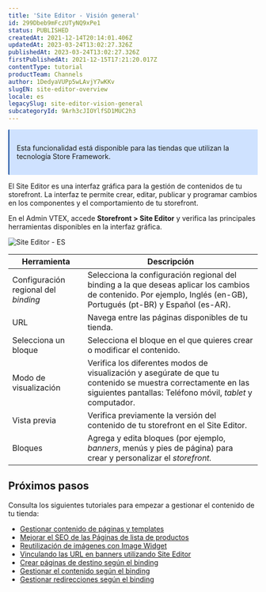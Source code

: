 ```yaml
---
title: 'Site Editor - Visión general'
id: 299Dbeb9mFczUTyNQ9xPe1
status: PUBLISHED
createdAt: 2021-12-14T20:14:01.406Z
updatedAt: 2023-03-24T13:02:27.326Z
publishedAt: 2023-03-24T13:02:27.326Z
firstPublishedAt: 2021-12-15T17:21:20.017Z
contentType: tutorial
productTeam: Channels
author: 1DedyaVUPp5wLAvjY7wKKv
slugEN: site-editor-overview
locale: es
legacySlug: site-editor-vision-general
subcategoryId: 9Arh3cJIOYlfSD1MUC2h3
---
```


<div style="background-color:#cfe2ff; border-left: 2px solid #084298; border-top-left-radius: 2px; border-bottom-left-radius: 2px; margin-bottom: 10px; padding: 15px">
  <p>Esta funcionalidad está disponible para las tiendas que utilizan la tecnología Store Framework.</p>
</div>

El Site Editor es una interfaz gráfica para la gestión de contenidos de tu storefront. La interfaz te permite crear, editar, publicar y programar cambios en los componentes y el comportamiento de tu storefront.

En el Admin VTEX, accede **Storefront > Site Editor** y verifica las principales herramientas disponibles en la interfaz gráfica.

![Site Editor - ES](https://images.ctfassets.net/alneenqid6w5/5K3z9KH8VLYFh0iYA4UFDX/2c015dae64ff236deade75f75990f9bc/site-editor-ui-es.png)

| **Herramienta**    | **Descripción** |
| ----------        | ----------    |
| Configuración regional del *binding* | Selecciona la configuración regional del binding a la que deseas aplicar los cambios de contenido. Por ejemplo, Inglés (en-GB), Portugués (pt-BR) y Español (es-AR). |
| URL | Navega entre las páginas disponibles de tu tienda.|
| Selecciona un bloque | Selecciona el bloque en el que quieres crear o modificar el contenido. |
| Modo de visualización | Verifica los diferentes modos de visualización y asegúrate de que tu contenido se muestra correctamente en las siguientes pantallas: Teléfono móvil, *tablet* y computador.|
| Vista previa | Verifica previamente la versión del contenido de tu storefront en el Site Editor. |
| Bloques | Agrega y edita bloques (por ejemplo, *banners*, menús y pies de página) para crear y personalizar el *storefront.* |

## Próximos pasos

Consulta los siguientes tutoriales para empezar a gestionar el contenido de tu tienda:

- [Gestionar contenido de páginas y templates](/es/tutorial/managing-page-and-template-content--3tMbx6HXy4Fy5r9EhboG37)
- [Mejorar el SEO de las Páginas de lista de productos](/es/tutorial/improving-the-seo-of-product-listing-pages--UrQtlKAMuSaLBP5wG9ftG)
- [Reutilización de imágenes con Image Widget](/es/tutorial/image-widget--7pRSVI2xXpQUzjUZj0m4ov)
- [Vinculando las URL en banners utilizando Site Editor](/es/tutorial/linking-urls-to-banners-using-the-site-editor--4z2PagtN733waiWA8ttOuD)
- [Crear páginas de destino según el binding](/es/tutorial/creating-landing-pages-per-binding--3LQAoWx77P3gNoqI2Rtl5A?&utm_source=autocomplete)
- [Gestionar el contenido según el binding](/es/tutorial/managing-content-per-binding--5CZjZPMqi0ZNpuqzF6AUOn)
- [Gestionar redirecciones según el binding](/es/tutorial/managing-redirects-per-binding--67GAK2TCQgjvmtPXxAqREb)

